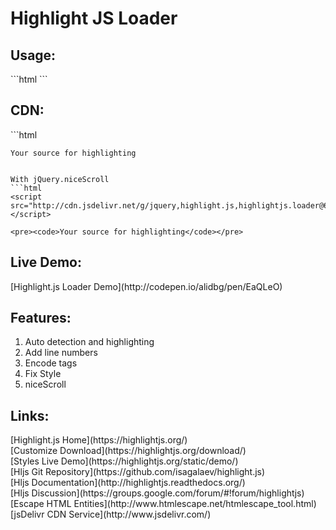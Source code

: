 # Highlight JS Loader
<h2>Usage:</h2>
```html
<link rel="stylesheet" href="/src/monokai_sublime.css">
<script src="/src/highlight.js"></script>
<script src="highlightjs.loader.js"></script>
```
<h2>CDN:</h2>
```html
<script src="http://cdn.jsdelivr.net/g/highlight.js,highlightjs.loader@6(src/JStyles/monokai_sublime.js+highlightjs.loader.min.js)"></script>

<pre><code>Your source for highlighting</code></pre>
```

With jQuery.niceScroll
```html
<script src="http://cdn.jsdelivr.net/g/jquery,highlight.js,highlightjs.loader@6(src/nicescroll.js+src/JStyles/monokai_sublime.js+highlightjs.loader.min.js)"></script>

<pre><code>Your source for highlighting</code></pre>
```

<h2>Live Demo:</h2>
[Highlight.js Loader Demo](http://codepen.io/alidbg/pen/EaQLeO)<br>

<h2>Features:</h2>
<ol>
<li>Auto detection and highlighting</li>
<li>Add line numbers</li>
<li>Encode tags</li>
<li>Fix Style</li>
<li>niceScroll</li>
</ol>

<h2>Links:</h2>
[Highlight.js Home](https://highlightjs.org/)<br>
[Customize Download](https://highlightjs.org/download/)<br>
[Styles Live Demo](https://highlightjs.org/static/demo/)<br>
[Hljs Git Repository](https://github.com/isagalaev/highlight.js)<br>
[Hljs Documentation](http://highlightjs.readthedocs.org/)<br>
[Hljs Discussion](https://groups.google.com/forum/#!forum/highlightjs)<br>
[Escape HTML Entities](http://www.htmlescape.net/htmlescape_tool.html)<br>
[jsDelivr CDN Service](http://www.jsdelivr.com/)
